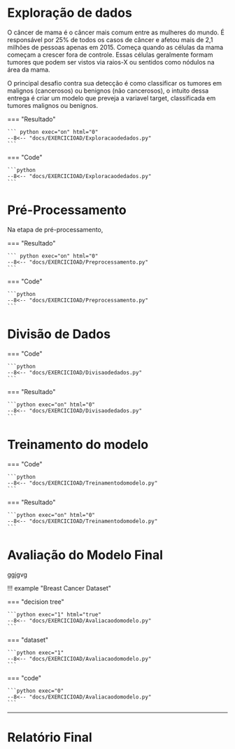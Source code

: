 # Exploração de dados

O câncer de mama é o câncer mais comum entre as mulheres do mundo. É responsável por 25% de todos os casos de câncer e afetou mais de 2,1 milhões de pessoas apenas em 2015. Começa quando as células da mama começam a crescer fora de controle. Essas células geralmente formam tumores que podem ser vistos via raios-X ou sentidos como nódulos na área da mama.

O principal desafio contra sua detecção é como classificar os tumores em malignos (cancerosos) ou benignos (não cancerosos), o intuito dessa entrega é criar um modelo que preveja a variavel target, classificada em tumores malignos ou benignos.


=== "Resultado"

    ``` python exec="on" html="0"
    --8<-- "docs/EXERCICIOAD/Exploracaodedados.py"
    ```
=== "Code"

    ```python
    --8<-- "docs/EXERCICIOAD/Exploracaodedados.py"
    ``` 

# Pré-Processamento

Na etapa de pré-processamento,

=== "Resultado"

    ``` python exec="on" html="0"
    --8<-- "docs/EXERCICIOAD/Preprocessamento.py"
    ```
=== "Code"

    ```python
    --8<-- "docs/EXERCICIOAD/Preprocessamento.py"
    ``` 
# Divisão de Dados

=== "Code"

    ```python
    --8<-- "docs/EXERCICIOAD/Divisaodedados.py"
    ``` 

=== "Resultado"

    ```python exec="on" html="0"
    --8<-- "docs/EXERCICIOAD/Divisaodedados.py"
    ```


# Treinamento do modelo

=== "Code"

    ```python
    --8<-- "docs/EXERCICIOAD/Treinamentodomodelo.py"
    ``` 
=== "Resultado"

    ```python exec="on" html="0"
    --8<-- "docs/EXERCICIOAD/Treinamentodomodelo.py"
    ```

# Avaliação do Modelo Final
ggjgvg

!!! example "Breast Cancer Dataset"

=== "decision tree"

    ```python exec="1" html="true"
    --8<-- "docs/EXERCICIOAD/Avaliacaodomodelo.py"
    ```

=== "dataset"

    ```python exec="1"
    --8<-- "docs/EXERCICIOAD/Avaliacaodomodelo.py"
    ```

=== "code"

    ```python exec="0"
    --8<-- "docs/EXERCICIOAD/Avaliacaodomodelo.py"
    ```
---

# Relatório Final


